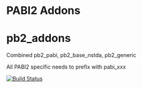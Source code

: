 PABI2 Addons
============

# pb2_addons

Combined pb2_pabi, pb2_base_nstda, pb2_generic

All PABI2 specific needs to prefix with pabi_xxx

[![Build Status](https://travis-ci.org/pabi2/pb2_addons.svg)](https://travis-ci.org/pabi2/pb2_addons)
